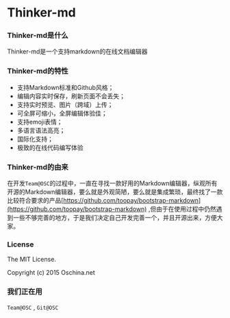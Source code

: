 # Thinker-md

### Thinker-md是什么

Thinker-md是一个支持markdown的在线文档编辑器

### Thinker-md的特性

- 支持Markdown标准和Github风格；
- 编辑内容实时保存，刷新页面不会丢失；
- 支持实时预览、图片（跨域）上传；
- 可全屏可缩小，全屏编辑体验佳；
- 支持emoji表情；
- 多语言语法高亮；
- 国际化支持；
- 极致的在线代码编写体验

### Thinker-md的由来

在开发`Team@OSC`的过程中，一直在寻找一款好用的Markdown编辑器，纵观所有开源的Markdown编辑器，要么就是外观简陋，要么就是集成繁琐，最终找了一款比较符合要求的产品[https://github.com/toopay/bootstrap-markdown](https://github.com/toopay/bootstrap-markdown) ,但由于在使用过程中仍然遇到一些不够完善的地方，于是我们决定自己开发完善一个，并且开源出来，方便大家。

### License

The MIT License.

Copyright (c) 2015 Oschina.net

### 我们正在用

`Team@OSC` , `Git@OSC`